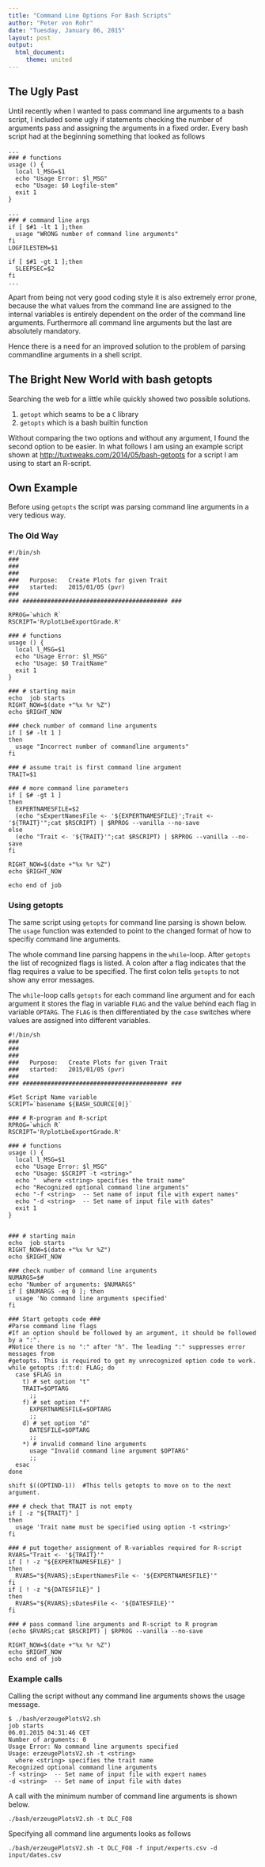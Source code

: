 ```yaml
---
title: "Command Line Options For Bash Scripts"
author: "Peter von Rohr"
date: "Tuesday, January 06, 2015"
layout: post
output: 
  html_document:
     theme: united
---
```



## The Ugly Past
Until recently when I wanted to pass command line arguments to a bash script, I included some ugly if statements checking the number of arguments pass and assigning the arguments in a fixed order. Every bash script had at the beginning something that looked as follows

```
...
### # functions
usage () {
  local l_MSG=$1
  echo "Usage Error: $l_MSG"
  echo "Usage: $0 Logfile-stem"
  exit 1
}

...
### # command line args
if [ $#1 -lt 1 ];then
  usage "WRONG number of command line arguments"
fi
LOGFILESTEM=$1

if [ $#1 -gt 1 ];then
  SLEEPSEC=$2
fi
...
```

Apart from being not very good coding style it is also extremely error prone, because the what values from the command line are assigned to the internal variables is entirely dependent on the order of the command line arguments. Furthermore all command line arguments but the last are absolutely mandatory.

Hence there is a need for an improved solution to the problem of parsing commandline arguments in a shell script.


## The Bright New World with bash getopts
Searching the web for a little while quickly showed two possible solutions. 

1. `getopt` which seams to be a `C` library
2. `getopts` which is a bash builtin function

Without comparing the two options and without any argument, I found the second option to be easier. In what follows I am using an example script shown at http://tuxtweaks.com/2014/05/bash-getopts for a script I am using to start an R-script.


## Own Example
Before using `getopts` the script was parsing command line arguments in a very tedious way. 

### The Old Way

```
#!/bin/sh
###
###
###
###   Purpose:   Create Plots for given Trait
###   started:   2015/01/05 (pvr)
###
### ######################################### ###

RPROG=`which R`
RSCRIPT='R/plotLbeExportGrade.R'

### # functions
usage () {
  local l_MSG=$1
  echo "Usage Error: $l_MSG"
  echo "Usage: $0 TraitName"
  exit 1
}

### # starting main
echo  job starts
RIGHT_NOW=$(date +"%x %r %Z")
echo $RIGHT_NOW

### check number of command line arguments
if [ $# -lt 1 ]
then
  usage "Incorrect number of commandline arguments"
fi

### # assume trait is first command line argument
TRAIT=$1

### # more command line parameters
if [ $# -gt 1 ]
then
  EXPERTNAMESFILE=$2
  (echo "sExpertNamesFile <- '${EXPERTNAMESFILE}';Trait <- '${TRAIT}'";cat $RSCRIPT) | $RPROG --vanilla --no-save
else
  (echo "Trait <- '${TRAIT}'";cat $RSCRIPT) | $RPROG --vanilla --no-save
fi

RIGHT_NOW=$(date +"%x %r %Z")
echo $RIGHT_NOW

echo end of job
```

### Using getopts
The same script using `getopts` for command line parsing is shown below. The `usage` function was extended to point to the changed format of how to specifiy command line arguments. 

The whole command line parsing happens in the `while`-loop. After `getopts` the list of recognized flags is listed. A colon after a flag indicates that the flag requires a value to be specified. The first colon tells `getopts` to not show any error messages. 


The `while`-loop calls `getopts` for each command line argument and for each argument it stores the flag in variable `FLAG` and the value behind each flag in variable `OPTARG`. The `FLAG` is then differentiated by the `case` switches where values are assigned into different variables.

```
#!/bin/sh
###
###
###
###   Purpose:   Create Plots for given Trait
###   started:   2015/01/05 (pvr)
###
### ######################################### ###

#Set Script Name variable
SCRIPT=`basename ${BASH_SOURCE[0]}`

### # R-program and R-script
RPROG=`which R`
RSCRIPT='R/plotLbeExportGrade.R'

### # functions
usage () {
  local l_MSG=$1
  echo "Usage Error: $l_MSG"
  echo "Usage: $SCRIPT -t <string>"
  echo "  where <string> specifies the trait name"
  echo "Recognized optional command line arguments"
  echo "-f <string>  -- Set name of input file with expert names"
  echo "-d <string>  -- Set name of input file with dates"
  exit 1
}


### # starting main
echo  job starts
RIGHT_NOW=$(date +"%x %r %Z")
echo $RIGHT_NOW

### check number of command line arguments
NUMARGS=$#
echo "Number of arguments: $NUMARGS"
if [ $NUMARGS -eq 0 ]; then
  usage 'No command line arguments specified'
fi

### Start getopts code ###
#Parse command line flags
#If an option should be followed by an argument, it should be followed by a ":".
#Notice there is no ":" after "h". The leading ":" suppresses error messages from
#getopts. This is required to get my unrecognized option code to work.
while getopts :f:t:d: FLAG; do
  case $FLAG in
    t) # set option "t"
    TRAIT=$OPTARG
	  ;;
	f) # set option "f"
	  EXPERTNAMESFILE=$OPTARG
	  ;;
	d) # set option "d"
	  DATESFILE=$OPTARG
	  ;;
	*) # invalid command line arguments
	  usage "Invalid command line argument $OPTARG"
	  ;;
  esac
done  

shift $((OPTIND-1))  #This tells getopts to move on to the next argument.

### # check that TRAIT is not empty
if [ -z "${TRAIT}" ]
then
  usage 'Trait name must be specified using option -t <string>'
fi

### # put together assignment of R-variables required for R-script
RVARS="Trait <- '${TRAIT}'"
if [ ! -z "${EXPERTNAMESFILE}" ]
then
  RVARS="${RVARS};sExpertNamesFile <- '${EXPERTNAMESFILE}'"
fi
if [ ! -z "${DATESFILE}" ]
then
  RVARS="${RVARS};sDatesFile <- '${DATESFILE}'"
fi

### # pass command line arguments and R-script to R program
(echo $RVARS;cat $RSCRIPT) | $RPROG --vanilla --no-save

RIGHT_NOW=$(date +"%x %r %Z")
echo $RIGHT_NOW
echo end of job
```

### Example calls
Calling the script without any command line arguments shows the usage message. 

```
$ ./bash/erzeugePlotsV2.sh
job starts
06.01.2015 04:31:46 CET
Number of arguments: 0
Usage Error: No command line arguments specified
Usage: erzeugePlotsV2.sh -t <string>
  where <string> specifies the trait name
Recognized optional command line arguments
-f <string>  -- Set name of input file with expert names
-d <string>  -- Set name of input file with dates
```

A call with the minimum number of command line arguments is shown below. 

```
./bash/erzeugePlotsV2.sh -t DLC_FO8
```

Specifying all command line arguments looks as follows

```
./bash/erzeugePlotsV2.sh -t DLC_FO8 -f input/experts.csv -d input/dates.csv
```

